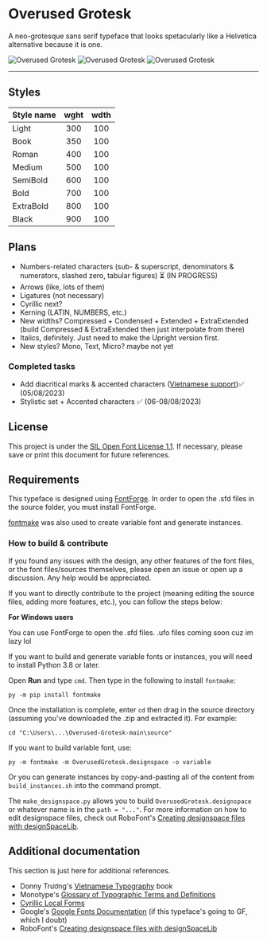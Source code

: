 # Overused Grotesk
A neo-grotesque sans serif typeface that looks spetacularly like a Helvetica alternative because it is one.

![Overused Grotesk](https://github.com/RandomMaerks/Overused-Grotesk/blob/main/documentation/image-3.png)
![Overused Grotesk](https://github.com/RandomMaerks/Overused-Grotesk/blob/main/documentation/image-4.png)
![Overused Grotesk](https://github.com/RandomMaerks/Overused-Grotesk/blob/main/documentation/image-5.png)

---
## Styles
| Style name | wght | wdth |
| --------- | :---: | :---: |
| Light | 300 | 100 |
| Book | 350 | 100 |
| Roman | 400 | 100 |
| Medium | 500 | 100 |
| SemiBold | 600 | 100 |
| Bold | 700 | 100 |
| ExtraBold | 800 | 100 |
| Black | 900 | 100 |


## Plans
- Numbers-related characters (sub- & superscript, denominators & numerators, slashed zero, tabular figures) ⏳ (IN PROGRESS)
- Arrows (like, lots of them)
- Ligatures (not necessary)
- Cyrillic next?
- Kerning (LATIN, NUMBERS, etc.)
- New widths? Compressed + Condensed + Extended + ExtraExtended (build Compressed & ExtraExtended then just interpolate from there)
- Italics, definitely. Just need to make the Upright version first.
- New styles? Mono, Text, Micro? maybe not yet

### Completed tasks
- Add diacritical marks & accented characters ([Vietnamese support](https://github.com/RandomMaerks/Overused-Grotesk/blob/main/documentation/image-6.png))✅ (05/08/2023)
- Stylistic set + Accented characters ✅ (06-08/08/2023)

## License
This project is under the [SIL Open Font License 1.1](https://github.com/RandomMaerks/Overused-Grotesk/blob/main/LICENSE.txt). If necessary, please save or print this document for future references.


## Requirements
This typeface is designed using [FontForge](https://github.com/fontforge/fontforge). In order to open the .sfd files in the source folder, you must install FontForge.

[fontmake](https://github.com/googlefonts/fontmake) was also used to create variable font and generate instances.

### How to build & contribute
If you found any issues with the design, any other features of the font files, or the font files/sources themselves, please open an issue or open up a discussion. Any help would be appreciated.

If you want to directly contribute to the project (meaning editing the source files, adding more features, etc.), you can follow the steps below:

**For Windows users**

You can use FontForge to open the .sfd files. .ufo files coming soon cuz im lazy lol

If you want to build and generate variable fonts or instances, you will need to install Python 3.8 or later.

Open **Run** and type `cmd`. Then type in the following to install `fontmake`:
```
py -m pip install fontmake
```

Once the installation is complete, enter `cd` then drag in the source directory (assuming you've downloaded the .zip and extracted it). For example:
```
cd "C:\Users\...\Overused-Grotesk-main\source"
```

If you want to build variable font, use:
```
py -m fontmake -m OverusedGrotesk.designspace -o variable
```

Or you can generate instances by copy-and-pasting all of the content from `build_instances.sh` into the command prompt.

The `make_designspace.py` allows you to build `OverusedGrotesk.designspace` or whatever name is in the `path = "..."`. For more information on how to edit designspace files, check out RoboFont's [Creating designspace files with designSpaceLib](https://robofont.com/documentation/tutorials/creating-designspace-files/#creating-designspace-files-with-designspacelib).


## Additional documentation
This section is just here for additional references.
- Donny Trương's [Vietnamese Typography](https://vietnamesetypography.com) book
- Monotype's [Glossary of Typographic Terms and Definitions](https://www.monotype.com/resources/z-typographic-terms)
- [Cyrillic Local Forms](https://localfonts.eu/typography-basics/fonts-the-importance-of-localisation/local-features/cyrillic-local-forms/)
- Google's [Google Fonts Documentation](https://googlefonts.github.io/gf-guide/) (if this typeface's going to GF, which I doubt)
- RoboFont's [Creating designspace files with designSpaceLib](https://robofont.com/documentation/tutorials/creating-designspace-files/#creating-designspace-files-with-designspacelib)
